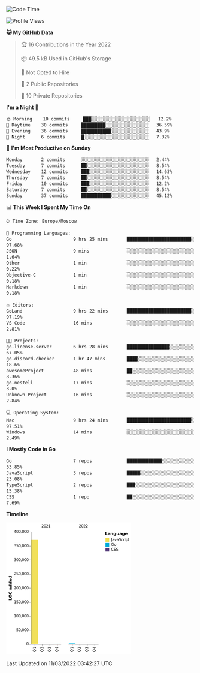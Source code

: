 <!--START_SECTION:waka-->
![Code Time](http://img.shields.io/badge/Code%20Time-209%20hrs%203%20mins-blue)

![Profile Views](http://img.shields.io/badge/Profile%20Views-1-blue)

**🐱 My GitHub Data** 

> 🏆 16 Contributions in the Year 2022
 > 
> 📦 49.5 kB Used in GitHub's Storage 
 > 
> 🚫 Not Opted to Hire
 > 
> 📜 2 Public Repositories 
 > 
> 🔑 10 Private Repositories  
 > 
**I'm a Night 🦉** 

```text
🌞 Morning    10 commits     ███░░░░░░░░░░░░░░░░░░░░░░   12.2% 
🌆 Daytime    30 commits     █████████░░░░░░░░░░░░░░░░   36.59% 
🌃 Evening    36 commits     ███████████░░░░░░░░░░░░░░   43.9% 
🌙 Night      6 commits      █░░░░░░░░░░░░░░░░░░░░░░░░   7.32%

```
📅 **I'm Most Productive on Sunday** 

```text
Monday       2 commits      ░░░░░░░░░░░░░░░░░░░░░░░░░   2.44% 
Tuesday      7 commits      ██░░░░░░░░░░░░░░░░░░░░░░░   8.54% 
Wednesday    12 commits     ███░░░░░░░░░░░░░░░░░░░░░░   14.63% 
Thursday     7 commits      ██░░░░░░░░░░░░░░░░░░░░░░░   8.54% 
Friday       10 commits     ███░░░░░░░░░░░░░░░░░░░░░░   12.2% 
Saturday     7 commits      ██░░░░░░░░░░░░░░░░░░░░░░░   8.54% 
Sunday       37 commits     ███████████░░░░░░░░░░░░░░   45.12%

```


📊 **This Week I Spent My Time On** 

```text
⌚︎ Time Zone: Europe/Moscow

💬 Programming Languages: 
Go                       9 hrs 25 mins       ████████████████████████░   97.68% 
JSON                     9 mins              ░░░░░░░░░░░░░░░░░░░░░░░░░   1.64% 
Other                    1 min               ░░░░░░░░░░░░░░░░░░░░░░░░░   0.22% 
Objective-C              1 min               ░░░░░░░░░░░░░░░░░░░░░░░░░   0.18% 
Markdown                 1 min               ░░░░░░░░░░░░░░░░░░░░░░░░░   0.18%

🔥 Editors: 
GoLand                   9 hrs 22 mins       ████████████████████████░   97.19% 
VS Code                  16 mins             ░░░░░░░░░░░░░░░░░░░░░░░░░   2.81%

🐱‍💻 Projects: 
go-license-server        6 hrs 28 mins       ████████████████░░░░░░░░░   67.05% 
go-discord-checker       1 hr 47 mins        ████░░░░░░░░░░░░░░░░░░░░░   18.6% 
awesomeProject           48 mins             ██░░░░░░░░░░░░░░░░░░░░░░░   8.36% 
go-nestell               17 mins             ░░░░░░░░░░░░░░░░░░░░░░░░░   3.0% 
Unknown Project          16 mins             ░░░░░░░░░░░░░░░░░░░░░░░░░   2.84%

💻 Operating System: 
Mac                      9 hrs 24 mins       ████████████████████████░   97.51% 
Windows                  14 mins             ░░░░░░░░░░░░░░░░░░░░░░░░░   2.49%

```

**I Mostly Code in Go** 

```text
Go                       7 repos             █████████████░░░░░░░░░░░░   53.85% 
JavaScript               3 repos             █████░░░░░░░░░░░░░░░░░░░░   23.08% 
TypeScript               2 repos             ███░░░░░░░░░░░░░░░░░░░░░░   15.38% 
CSS                      1 repo              ██░░░░░░░░░░░░░░░░░░░░░░░   7.69%

```


**Timeline**

![Chart not found](https://raw.githubusercontent.com/jeezft/jeezft/main/charts/bar_graph.png) 


 Last Updated on 11/03/2022 03:42:27 UTC
<!--END_SECTION:waka-->
